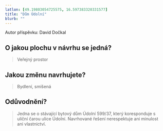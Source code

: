 ```yaml
---
latlon: [49.19803054725575, 16.597383320331577]
title: "Dům Údolní"
blurb: ""
---
```


Autor příspěvku: David Dočkal

## O jakou plochu v návrhu se jedná?

> Veřejný prostor

## Jakou změnu navrhujete?

> Bydlení, smíšená 

## Odůvodnění?

> Jedna se o stávající bytový dům Údolní 599/37, který koresponduje s uliční čarou ulice Údolní. Navrhované řešení nerespektuje ani minulost ani vlastnictví. 

